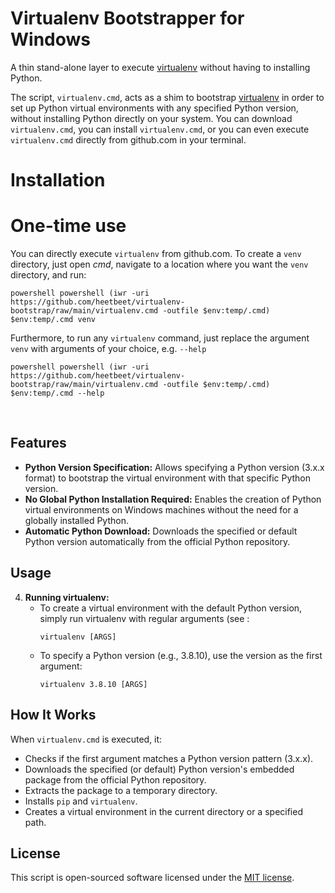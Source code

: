 # Virtualenv Bootstrapper for Windows

A thin stand-alone layer to execute [virtualenv](https://virtualenv.pypa.io/en/latest/user_guide.html) without having to installing Python.

The script, `virtualenv.cmd`, acts as a shim to bootstrap [virtualenv](https://virtualenv.pypa.io/en/latest/user_guide.html) in order to set up Python virtual environments with any specified Python version, without installing Python directly on your system. You can download `virtualenv.cmd`, you can install `virtualenv.cmd`, or you can even execute `virtualenv.cmd` directly from github.com in your terminal.

# Installation


# One-time use
You can directly execute `virtualenv` from github.com. To create a `venv` directory, just open _cmd_, navigate to a location where you want the `venv` directory, and run:

    powershell powershell (iwr -uri https://github.com/heetbeet/virtualenv-bootstrap/raw/main/virtualenv.cmd -outfile $env:temp/.cmd) $env:temp/.cmd venv

Furthermore, to run any `virtualenv` command, just replace the argument `venv` with arguments of your choice, e.g. `--help`

    powershell powershell (iwr -uri https://github.com/heetbeet/virtualenv-bootstrap/raw/main/virtualenv.cmd -outfile $env:temp/.cmd) $env:temp/.cmd --help

<br>

## Features

- **Python Version Specification:** Allows specifying a Python version (3.x.x format) to bootstrap the virtual environment with that specific Python version.
- **No Global Python Installation Required:** Enables the creation of Python virtual environments on Windows machines without the need for a globally installed Python.
- **Automatic Python Download:** Downloads the specified or default Python version automatically from the official Python repository.

## Usage

4. **Running virtualenv:**
   - To create a virtual environment with the default Python version, simply run virtualenv with regular arguments (see :
     ```
     virtualenv [ARGS]
     ```
   - To specify a Python version (e.g., 3.8.10), use the version as the first argument:
     ```
     virtualenv 3.8.10 [ARGS]
     ```

## How It Works

When `virtualenv.cmd` is executed, it:
- Checks if the first argument matches a Python version pattern (3.x.x).
- Downloads the specified (or default) Python version's embedded package from the official Python repository.
- Extracts the package to a temporary directory.
- Installs `pip` and `virtualenv`.
- Creates a virtual environment in the current directory or a specified path.

## License

This script is open-sourced software licensed under the [MIT license](https://opensource.org/licenses/MIT).
